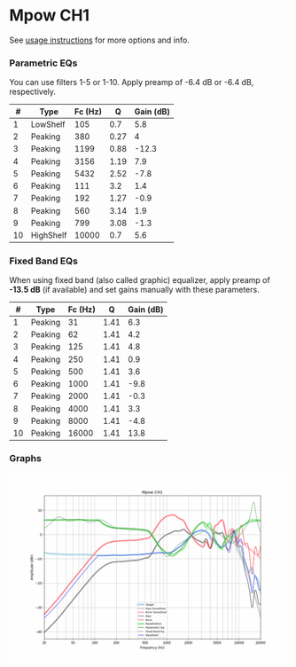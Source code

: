 # Mpow CH1
See [usage instructions](https://github.com/jaakkopasanen/AutoEq#usage) for more options and info.

### Parametric EQs
You can use filters 1-5 or 1-10. Apply preamp of -6.4 dB or -6.4 dB, respectively.

|   # | Type      |   Fc (Hz) |    Q |   Gain (dB) |
|-----|-----------|-----------|------|-------------|
|   1 | LowShelf  |       105 | 0.7  |         5.8 |
|   2 | Peaking   |       380 | 0.27 |         4   |
|   3 | Peaking   |      1199 | 0.88 |       -12.3 |
|   4 | Peaking   |      3156 | 1.19 |         7.9 |
|   5 | Peaking   |      5432 | 2.52 |        -7.8 |
|   6 | Peaking   |       111 | 3.2  |         1.4 |
|   7 | Peaking   |       192 | 1.27 |        -0.9 |
|   8 | Peaking   |       560 | 3.14 |         1.9 |
|   9 | Peaking   |       799 | 3.08 |        -1.3 |
|  10 | HighShelf |     10000 | 0.7  |         5.6 |

### Fixed Band EQs
When using fixed band (also called graphic) equalizer, apply preamp of **-13.5 dB** (if available) and set gains manually with these parameters.

|   # | Type    |   Fc (Hz) |    Q |   Gain (dB) |
|-----|---------|-----------|------|-------------|
|   1 | Peaking |        31 | 1.41 |         6.3 |
|   2 | Peaking |        62 | 1.41 |         4.2 |
|   3 | Peaking |       125 | 1.41 |         4.8 |
|   4 | Peaking |       250 | 1.41 |         0.9 |
|   5 | Peaking |       500 | 1.41 |         3.6 |
|   6 | Peaking |      1000 | 1.41 |        -9.8 |
|   7 | Peaking |      2000 | 1.41 |        -0.3 |
|   8 | Peaking |      4000 | 1.41 |         3.3 |
|   9 | Peaking |      8000 | 1.41 |        -4.8 |
|  10 | Peaking |     16000 | 1.41 |        13.8 |

### Graphs
![](./Mpow%20CH1.png)
